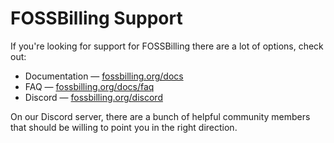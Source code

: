 # FOSSBilling Support

If you're looking for support for FOSSBilling there are a lot of options, check out:

* Documentation &mdash; [fossbilling.org/docs](https://fossbilling.org/docs)
* FAQ &mdash; [fossbilling.org/docs/faq](https://fossbilling.org/docs/faq)
* Discord &mdash; [fossbilling.org/discord](https://fossbilling.org/discord)

On our Discord server, there are a bunch of helpful community members that should be willing to point you in the right direction.
